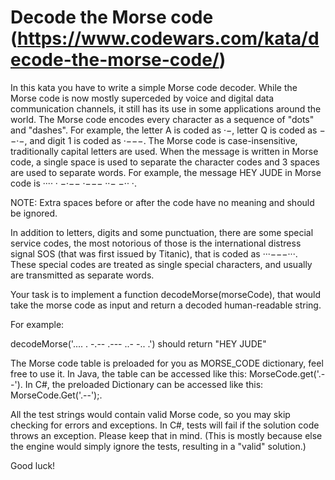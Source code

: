 # Decode the Morse code (https://www.codewars.com/kata/decode-the-morse-code/)

In this kata you have to write a simple Morse code decoder. While the Morse code is now mostly superceded by voice and digital data communication channels, it still has its use in some applications around the world.
The Morse code encodes every character as a sequence of "dots" and "dashes". For example, the letter A is coded as ·−, letter Q is coded as −−·−, and digit 1 is coded as ·−−−. The Morse code is case-insensitive, traditionally capital letters are used. When the message is written in Morse code, a single space is used to separate the character codes and 3 spaces are used to separate words. For example, the message HEY JUDE in Morse code is ···· · −·−− ·−−− ··− −·· ·.

NOTE: Extra spaces before or after the code have no meaning and should be ignored.

In addition to letters, digits and some punctuation, there are some special service codes, the most notorious of those is the international distress signal SOS (that was first issued by Titanic), that is coded as ···−−−···. These special codes are treated as single special characters, and usually are transmitted as separate words.

Your task is to implement a function decodeMorse(morseCode), that would take the morse code as input and return a decoded human-readable string.

For example:

decodeMorse('.... . -.--   .--- ..- -.. .')
  should return "HEY JUDE"


The Morse code table is preloaded for you as MORSE_CODE dictionary, feel free to use it. In Java, the table can be accessed like this: MorseCode.get('.--'). In C#, the preloaded Dictionary can be accessed like this: MorseCode.Get('.--');.

All the test strings would contain valid Morse code, so you may skip checking for errors and exceptions.
In C#, tests will fail if the solution code throws an exception. Please keep that in mind. (This is mostly because else the engine would simply ignore the tests, resulting in a "valid" solution.)

Good luck!
